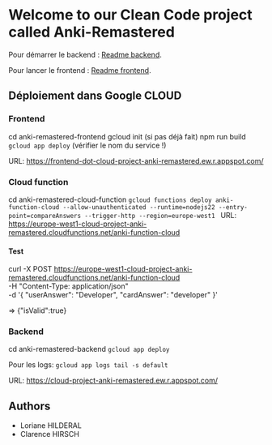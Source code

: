 # Welcome to our Clean Code project called Anki-Remastered

Pour démarrer le backend : [Readme backend](https://github.com/Clarence1208/anki-remastered/blob/main/anki-remastered-api/README.md).

Pour lancer le frontend : [Readme frontend](https://github.com/Clarence1208/anki-remastered/blob/main/anki-remastered-frontend/README.md).

## Déploiement dans Google CLOUD

### Frontend
cd anki-remastered-frontend
gcloud init (si pas déjà fait)
npm run build
`gcloud app deploy` (vérifier le nom du service !)

URL: https://frontend-dot-cloud-project-anki-remastered.ew.r.appspot.com/

### Cloud function
cd anki-remastered-cloud-function
`gcloud functions deploy anki-function-cloud --allow-unauthenticated --runtime=nodejs22 --entry-point=compareAnswers --trigger-http --region=europe-west1
`
URL:  https://europe-west1-cloud-project-anki-remastered.cloudfunctions.net/anki-function-cloud

#### Test
curl -X POST https://europe-west1-cloud-project-anki-remastered.cloudfunctions.net/anki-function-cloud  \
-H "Content-Type: application/json" \
-d '{
"userAnswer": "Developer",
"cardAnswer": "developer"
}'

=> {"isValid":true}


### Backend
cd anki-remastered-backend
`gcloud app deploy` 

Pour les logs:
`gcloud app logs tail -s default`

URL:
https://cloud-project-anki-remastered.ew.r.appspot.com/


## Authors
- Loriane HILDERAL
- Clarence HIRSCH
